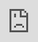 ```yaml
---
layout: page
title: Pourquoi faire une CPGE ECG ?
---
```


test5
<div style="position:relative;padding-bottom:56.25%;height:0;overflow:hidden;">
  <figure>

  <iframe style="width:100%;height:100%;position:absolute;left:0px;top:0px;overflow:hidden" frameborder="0" type="text/html" src="https://www.dailymotion.com/embed/video/x6vp1pu" width="100%" height="100%" allowfullscreen > </iframe>
     
</figure>
</div>


<figure class="video_container">
  <iframe style="width:100%;height:100%;position:absolute;left:0px;top:0px;overflow:hidden" frameborder="0" type="text/html" src="https://www.dailymotion.com/embed/video/x6vp1pu" width="100%" height="100%" allowfullscreen > </iframe>
       <figcaption>Legende</figcaption>
</figure>


